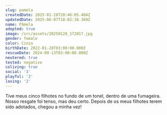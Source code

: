 ```yaml
---
slug: pamela
createdDate: 2025-01-28T20:46:05.484Z
updatedDate: 2025-06-07T18:02:38.369Z
name: Pâmela
adopted: true
image: /src/assets/20250128_172017.jpg
gender: female
color: Cinza
birthDate: 2022-01-28T03:00:00.000Z
rescueDate: 2024-09-13T03:00:00.000Z
neutered: true
tested: negative
coliving: true
social: '3'
playful: '2'
loving: '2'
---
```


Tive meus cinco filhotes no fundo de um tonel, dentro de uma fumageira. Nosso resgate foi tenso, mas deu certo. Depois de os meus filhotes terem sido adotados, chegou a minha vez!
